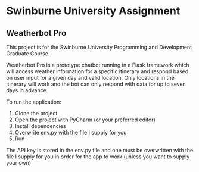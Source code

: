 # Swinburne University Assignment

## Weatherbot Pro

This project is for the Swinburne University Programming and Development Graduate Course.

Weatherbot Pro is a prototype chatbot running in a Flask framework which will access weather information for a specific itinerary and respond based on user input for a given day and valid location.
Only locations in the itinerary will work and the bot can only respond with data for up to seven days in advance.

To run the application:
1. Clone the project
2. Open the project with PyCharm (or your preferred editor)
3. Install dependencies
4. Overwrite env.py with the file I supply for you
5. Run

The API key is stored in the env.py file and one must be overwritten with the file I supply for you in order for the app to work (unless you want to supply your own)
